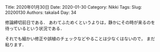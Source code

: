﻿Title: 2020年01月30日
Date: 2020-01-30
Category: Nikki
Tags: 
Slug: 20200130
Authors: takala4
Day: 34


修論締切前日である．
あわてふためくというよりは，静かにその時が来るのを待っているという状況である．


それでも細かい修正や誤植のチェックなどやることは少なくはないので，
まだ粘ります．